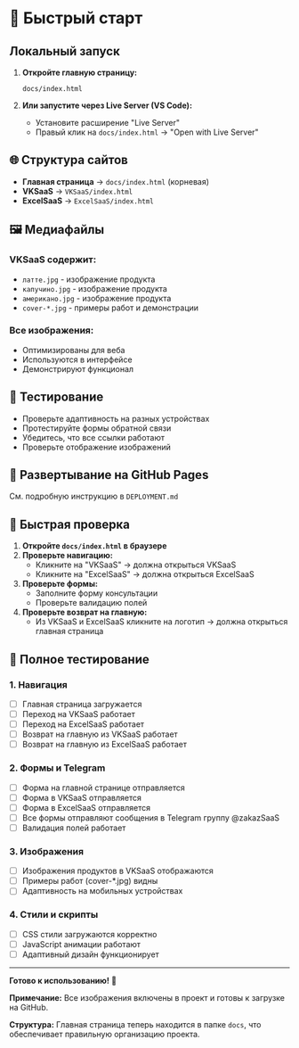 # 🚀 Быстрый старт

## Локальный запуск

1. **Откройте главную страницу:**
   ```
   docs/index.html
   ```

2. **Или запустите через Live Server (VS Code):**
   - Установите расширение "Live Server"
   - Правый клик на `docs/index.html` → "Open with Live Server"

## 🌐 Структура сайтов

- **Главная страница** → `docs/index.html` (корневая)
- **VKSaaS** → `VKSaaS/index.html`
- **ExcelSaaS** → `ExcelSaaS/index.html`

## 🖼️ Медиафайлы

### VKSaaS содержит:
- `латте.jpg` - изображение продукта
- `капучино.jpg` - изображение продукта  
- `американо.jpg` - изображение продукта
- `cover-*.jpg` - примеры работ и демонстрации

### Все изображения:
- Оптимизированы для веба
- Используются в интерфейсе
- Демонстрируют функционал

## 📱 Тестирование

- Проверьте адаптивность на разных устройствах
- Протестируйте формы обратной связи
- Убедитесь, что все ссылки работают
- Проверьте отображение изображений

## 🚀 Развертывание на GitHub Pages

См. подробную инструкцию в `DEPLOYMENT.md`

## 🔧 Быстрая проверка

1. **Откройте `docs/index.html` в браузере**
2. **Проверьте навигацию:**
   - Кликните на "VKSaaS" → должна открыться VKSaaS
   - Кликните на "ExcelSaaS" → должна открыться ExcelSaaS
3. **Проверьте формы:**
   - Заполните форму консультации
   - Проверьте валидацию полей
4. **Проверьте возврат на главную:**
   - Из VKSaaS и ExcelSaaS кликните на логотип → должна открыться главная страница

## 🧪 Полное тестирование

### 1. Навигация
- [ ] Главная страница загружается
- [ ] Переход на VKSaaS работает
- [ ] Переход на ExcelSaaS работает
- [ ] Возврат на главную из VKSaaS работает
- [ ] Возврат на главную из ExcelSaaS работает

### 2. Формы и Telegram
- [ ] Форма на главной странице отправляется
- [ ] Форма в VKSaaS отправляется
- [ ] Форма в ExcelSaaS отправляется
- [ ] Все формы отправляют сообщения в Telegram группу @zakazSaaS
- [ ] Валидация полей работает

### 3. Изображения
- [ ] Изображения продуктов в VKSaaS отображаются
- [ ] Примеры работ (cover-*.jpg) видны
- [ ] Адаптивность на мобильных устройствах

### 4. Стили и скрипты
- [ ] CSS стили загружаются корректно
- [ ] JavaScript анимации работают
- [ ] Адаптивный дизайн функционирует

---

**Готово к использованию!** 🎉

**Примечание:** Все изображения включены в проект и готовы к загрузке на GitHub.

**Структура:** Главная страница теперь находится в папке `docs`, что обеспечивает правильную организацию проекта.
